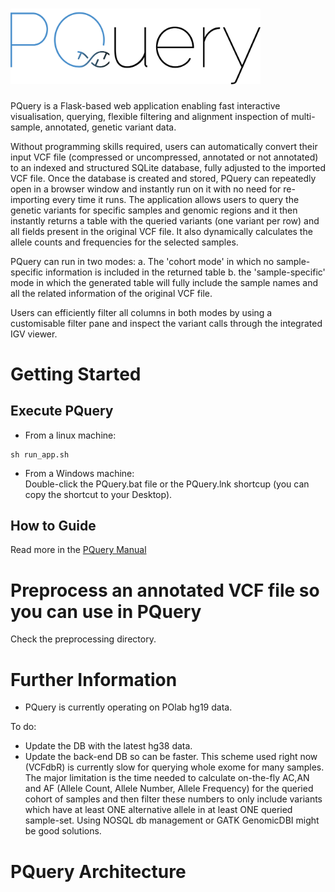 # <img src="app/static/pquery_logo-03.png" width="400">

PQuery is a Flask-based web application enabling fast interactive visualisation, querying, flexible filtering and alignment inspection of multi-sample, annotated, genetic variant data. 
  
Without programming skills required, users can automatically convert their input VCF file (compressed or uncompressed, annotated or not annotated) to an indexed and structured SQLite database, fully adjusted to the imported VCF file. Once the database is created and stored, PQuery can repeatedly open in a browser window and instantly run on it with no need for re-importing every time it runs. The application allows users to query the genetic variants for specific samples and genomic regions and it then instantly returns a table with the queried variants (one variant per row) and all fields present in the original VCF file. It also dynamically calculates the allele counts and frequencies for the selected samples.
  
PQuery can run in two modes:
a. The 'cohort mode' in which no sample-specific information is included in the returned table
b. the 'sample-specific' mode in which the generated table will fully include the sample names and all the related information of the original VCF file.
  
Users can efficiently filter all columns in both modes by using a customisable filter pane and inspect the variant calls through the integrated IGV viewer.

# Getting Started

## Execute PQuery
- From a linux machine:
```
sh run_app.sh
```

- From a Windows machine:  
Double-click the PQuery.bat file or the PQuery.lnk shortcup (you can copy the shortcut to your Desktop).

## How to Guide
Read more in the [PQuery Manual](./PQuery_Manual.pdf)

# Preprocess an annotated VCF file so you can use in PQuery
Check the preprocessing directory.

# Further Information
- PQuery is currently operating on POlab hg19 data.

To do:
- Update the DB with the latest hg38 data.
- Update the back-end DB so can be faster. This scheme used right now (VCFdbR) is currently slow for querying whole exome for many samples. The major limitation is the time needed to calculate on-the-fly AC,AN and AF (Allele Count, Allele Number, Allele Frequency) for the queried cohort of samples and then filter these numbers to only include variants which have at least ONE alternative allele in at least ONE queried sample-set. Using NOSQL db management or GATK GenomicDBI might be good solutions.

# PQuery Architecture
